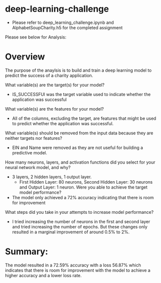 # deep-learning-challenge

* Please refer to deep_learning_challenge.ipynb and AlphabetSoupCharity.h5 for the completed assignment

Please see below for Analysis:

# Overview
The purpose of the anaylsis is to build and train a deep learning model to predict the success of a charity application. 

What variable(s) are the target(s) for your model?
* IS_SUCCESSFUl was the target variable used to indicate whether the application was successful
  
What variable(s) are the features for your model?
* All of the columns, excluding the target, are features that might be used to predict whether the application was successful.
  
What variable(s) should be removed from the input data because they are neither targets nor features?
* EIN and Name were removed as they are not useful for building a predictive model.

How many neurons, layers, and activation functions did you select for your neural network model, and why?
* 3 layers, 2 hidden layers, 1 output layer.
    * First Hidden Layer: 80 neurons, Second Hidden Layer: 30 neurons and Output Layer: 1 neuron.
Were you able to achieve the target model performance?
* The model only achieved a 72% accuracy indicating that there is room for improvement
  
What steps did you take in your attempts to increase model performance?
* I tried increasing the number of neurons in the first and second layer and tried increasing the number of epochs. But these changes only resulted in a marginal improvement of around 0.5% to 2%.

# Summary:

The model resulted in a 72.59% accuracy with a loss 56.87% which indicates that there is room for improvement with the model to achieve a higher accuracy and a lower loss rate. 

